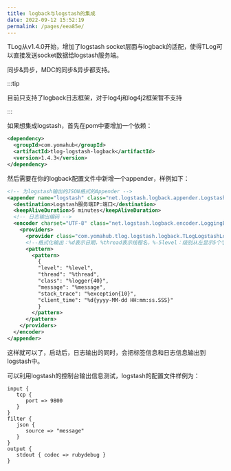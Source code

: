 ```yaml
---
title: logback与logstash的集成
date: 2022-09-12 15:52:19
permalink: /pages/eea85e/
---
```


TLog从v1.4.0开始，增加了logstash socket层面与logback的适配，使得TLog可以直接发送socket数据给logstash服务端。

同步&异步，MDC的同步&异步都支持。

:::tip

目前只支持了logback日志框架，对于log4j和log4j2框架暂不支持

:::



如果想集成logstash，首先在pom中要增加一个依赖：

```xml
<dependency>
  <groupId>com.yomahub</groupId>
  <artifactId>tlog-logstash-logback</artifactId>
  <version>1.4.3</version>
</dependency>
```



然后需要在你的logback配置文件中新增一个appender，样例如下：

```xml
<!-- 为logstash输出的JSON格式的Appender -->
<appender name="logstash" class="net.logstash.logback.appender.LogstashTcpSocketAppender">
  <destination>Logstash服务端IP:端口</destination>
  <keepAliveDuration>5 minutes</keepAliveDuration>
  <!-- 日志输出编码 -->
  <encoder charset="UTF-8" class="net.logstash.logback.encoder.LoggingEventCompositeJsonEncoder">
    <providers>
      <provider class="com.yomahub.tlog.logstash.logback.TLogLogstashLogbackProvider"/>
      <!--格式化输出：%d表示日期，%thread表示线程名，%-5level：级别从左显示5个字符宽度%msg：日志消息，%n是换行符-->
      <pattern>
        <pattern>
          {
          "level": "%level",
          "thread": "%thread",
          "class": "%logger{40}",
          "message": "%message",
          "stack_trace": "%exception{10}",
          "client_time": "%d{yyyy-MM-dd HH:mm:ss.SSS}"
          }
        </pattern>
      </pattern>
    </providers>
  </encoder>
</appender>
```



这样就可以了，启动后，日志输出的同时，会把标签信息和日志信息输出到logstash中。



可以利用logstash的控制台输出信息测试，logstash的配置文件样例为：

```
input {
   tcp {
      port => 9800
   }
}
filter {
   json {
      source => "message"
   }
}
output {
   stdout { codec => rubydebug }
}
```